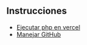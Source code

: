## Instrucciones

- [Ejecutar php en vercel](docs/1-vercel-php.md)
- [Manejar GitHub](docs/2-git.md)